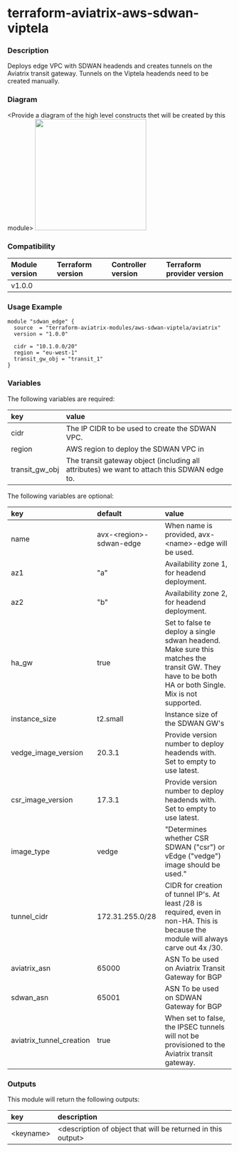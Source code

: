 # terraform-aviatrix-aws-sdwan-viptela

### Description
Deploys edge VPC with SDWAN headends and creates tunnels on the Aviatrix transit gateway. Tunnels on the Viptela headends need to be created manually.

### Diagram
\<Provide a diagram of the high level constructs thet will be created by this module>
<img src="<IMG URL>"  height="250">

### Compatibility
Module version | Terraform version | Controller version | Terraform provider version
:--- | :--- | :--- | :---
v1.0.0 | | |

### Usage Example
```
module "sdwan_edge" {
  source  = "terraform-aviatrix-modules/aws-sdwan-viptela/aviatrix"
  version = "1.0.0"

  cidr = "10.1.0.0/20"
  region = "eu-west-1"
  transit_gw_obj = "transit_1"
}
```

### Variables
The following variables are required:

key | value
:--- | :---
cidr | 	The IP CIDR to be used to create the SDWAN VPC.
region | AWS region to deploy the SDWAN VPC in
transit_gw_obj | The transit gateway object (including all attributes) we want to attach this SDWAN edge to.

The following variables are optional:

key | default | value 
:---|:---|:---
name | avx-\<region\>-sdwan-edge | When name is provided, avx-\<name\>-edge will be used.
az1 | "a" | Availability zone 1, for headend deployment.
az2 | "b" | Availability zone 2, for headend deployment.
ha_gw | true | Set to false te deploy a single sdwan headend. Make sure this matches the transit GW. They have to be both HA or both Single. Mix is not supported.
instance_size | t2.small | Instance size of the SDWAN GW's
vedge_image_version | 20.3.1 | Provide version number to deploy headends with. Set to empty to use latest.
csr_image_version | 17.3.1 | Provide version number to deploy headends with. Set to empty to use latest.
image_type | vedge | "Determines whether CSR SDWAN ("csr") or vEdge ("vedge") image should be used."
tunnel_cidr | 172.31.255.0/28 | CIDR for creation of tunnel IP's. At least /28 is required, even in non-HA. This is because the module will always carve out 4x /30.
aviatrix_asn | 65000 | ASN To be used on Aviatrix Transit Gateway for BGP
sdwan_asn | 65001 | ASN To be used on SDWAN Gateway for BGP
aviatrix_tunnel_creation | true | When set to false, the IPSEC tunnels will not be provisioned to the Aviatrix transit gateway.

### Outputs
This module will return the following outputs:

key | description
:---|:---
\<keyname> | \<description of object that will be returned in this output>

